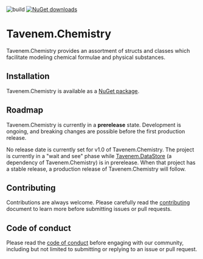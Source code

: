 ![build](https://img.shields.io/github/actions/workflow/status/Tavenem/Chemistry/publish.yml?branch=main) [![NuGet downloads](https://img.shields.io/nuget/dt/Tavenem.Chemistry)](https://www.nuget.org/packages/Tavenem.Chemistry/)

Tavenem.Chemistry
==

Tavenem.Chemistry provides an assortment of structs and classes which facilitate modeling chemical
formulae and physical substances.

## Installation

Tavenem.Chemistry is available as a [NuGet package](https://www.nuget.org/packages/Tavenem.Chemistry/).

## Roadmap

Tavenem.Chemistry is currently in a **prerelease** state. Development is ongoing, and breaking
changes are possible before the first production release.

No release date is currently set for v1.0 of Tavenem.Chemistry. The project is currently in a "wait
and see" phase while [Tavenem.DataStore](https://github.com/Tavenem/DataStore) (a dependency of
Tavenem.Chemistry) is in prerelease. When that project has a stable release, a production release of
Tavenem.Chemistry will follow.

## Contributing

Contributions are always welcome. Please carefully read the [contributing](docs/CONTRIBUTING.md) document to learn more before submitting issues or pull requests.

## Code of conduct

Please read the [code of conduct](docs/CODE_OF_CONDUCT.md) before engaging with our community, including but not limited to submitting or replying to an issue or pull request.